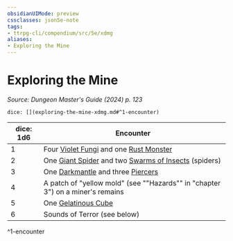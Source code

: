 ```yaml
---
obsidianUIMode: preview
cssclasses: json5e-note
tags:
- ttrpg-cli/compendium/src/5e/xdmg
aliases:
- Exploring the Mine
---
```

# Exploring the Mine
*Source: Dungeon Master's Guide (2024) p. 123* 

`dice: [](exploring-the-mine-xdmg.md#^1-encounter)`

| dice: 1d6 | Encounter |
|-----------|-----------|
| 1 | Four [Violet Fungi](/3-Mechanics/CLI/bestiary/plant/violet-fungus-xmm.md) and one [Rust Monster](/3-Mechanics/CLI/bestiary/monstrosity/rust-monster-xmm.md) |
| 2 | One [Giant Spider](/3-Mechanics/CLI/bestiary/beast/giant-spider-xmm.md) and two [Swarms of Insects](/3-Mechanics/CLI/bestiary/beast/swarm-of-insects-xmm.md) (spiders) |
| 3 | One [Darkmantle](/3-Mechanics/CLI/bestiary/aberration/darkmantle-xmm.md) and three [Piercers](/3-Mechanics/CLI/bestiary/aberration/piercer-xmm.md) |
| 4 | A patch of "yellow mold" (see ""Hazards"" in "chapter 3") on a miner's remains |
| 5 | One [Gelatinous Cube](/3-Mechanics/CLI/bestiary/ooze/gelatinous-cube-xmm.md) |
| 6 | Sounds of Terror (see below) |
^1-encounter